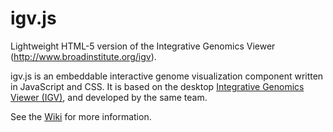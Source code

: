 igv.js
=======

Lightweight HTML-5 version of the Integrative Genomics Viewer (http://www.broadinstitute.org/igv).


igv.js is an embeddable interactive genome visualization component written in JavaScript and CSS.
It is based on the desktop [Integrative Genomics Viewer (IGV)](www.broadinstitute.org/igv), and developed by the same team.

See the [Wiki](https://github.com/igvteam/igv.js/wiki) for more information.
